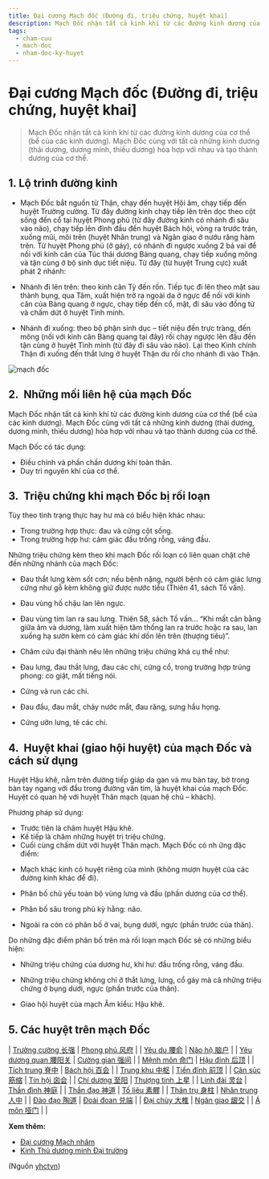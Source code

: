 ```yaml
---
title: Đại cương Mạch đốc (Đường đi, triệu chứng, huyệt khai]
description: Mạch Đốc nhận tất cả kinh khí từ các đường kinh dương của cơ thể (bể của các kinh dương). Mạch Đốc cùng với tất cả những kinh dương (thái dương, dương minh, thiếu dương) hòa hợp với nhau và tạo thành dương của cơ thể.
tags:
  - cham-cuu
  - mach-doc
  - nham-doc-ky-huyet
---
```


# Đại cương Mạch đốc (Đường đi, triệu chứng, huyệt khai] 

> Mạch Đốc nhận tất cả kinh khí từ các đường kinh dương của cơ thể (bể của các kinh dương). Mạch Đốc cùng với tất cả những kinh dương (thái dương, dương minh, thiếu dương) hòa hợp với nhau và tạo thành dương của cơ thể.

## 1. Lộ trình đường kinh

* Mạch Đốc bắt nguồn từ Thận, chạy đến huyệt Hội âm, chạy tiếp đến huyệt Trường cường. Từ đây đường kinh chạy tiếp lên trên dọc theo cột sống đến cổ tại huyệt Phong phủ (từ đây đường kinh có nhánh đi sâu vào não), chạy tiếp lên đỉnh đầu đến huyệt Bách hội, vòng ra trước trán, xuống mũi, môi trên (huyệt Nhân trung) và Ngân giao ở nướu răng hàm trên. Từ huyệt Phong phủ (ở gáy), có nhánh đi ngược xuống 2 bả vai để nối với kinh cân của Túc thái dương Bàng quang, chạy tiếp xuống mông và tận cùng ở bộ sinh dục tiết niệu. Từ đây (từ huyệt Trung cực) xuất phát 2 nhánh:

* Nhánh đi lên trên: theo kinh cân Tỳ đến rốn. Tiếp tục đi lên theo mặt sau thành bụng, qua Tâm, xuất hiện trở ra ngoài da ở ngực để nối với kinh cân của Bàng quang ở ngực, chạy tiếp đến cổ, mặt, đi sâu vào đồng tử và chấm dứt ở huyệt Tình minh.
* Nhánh đi xuống: theo bộ phận sinh dục – tiết niệu đến trực tràng, đến mông (nối với kinh cân Bàng quang tại đây) rồi chạy ngược lên đầu đến tận cùng ở huyệt Tình minh (từ đây đi sâu vào não). Lại theo Kinh chính Thận đi xuống đến thắt lưng ở huyệt Thận du rồi cho nhánh đi vào Thận.

![mạch đốc](/imgs/yhctvn/mach-doc.jpg)

## 2.  Những mối liên hệ của mạch Đốc

Mạch Đốc nhận tất cả kinh khí từ các đường kinh dương của cơ thể (bể của các kinh dương). Mạch Đốc cùng với tất cả những kinh dương (thái dương, dương minh, thiếu dương) hòa hợp với nhau và tạo thành dương của cơ thể.

Mạch Đốc có tác dụng:

* Điều chỉnh và phấn chấn dương khí toàn thân.
* Duy trì nguyên khí của cơ thể.

## 3.  Triệu chứng khi mạch Đốc bị rối loạn

Tùy theo tình trạng thực hay hư mà có biểu hiện khác nhau:

* Trong trường hợp thực: đau và cứng cột sống.
* Trong trường hợp hư: cảm giác đầu trống rỗng, váng đầu.

Những triệu chứng kèm theo khi mạch Đốc rối loạn có liên quan chặt chẽ đến những nhánh của mạch Đốc:

+ Đau thắt lưng kèm sốt cơn; nếu bệnh nặng, người bệnh có cảm giác lưng cứng như gỗ kèm không giữ được nước tiểu (Thiên 41, sách Tố vấn).

+ Đau vùng hố chậu lan lên ngực.

+ Đau vùng tim lan ra sau lưng. Thiên 58, sách Tố vấn… “Khi mất cân bằng giữa âm và dương, làm xuất hiện tâm thống lan ra trước hoặc ra sau, lan xuống hạ sườn kèm có cảm giác khí dồn lên trên (thượng tiêu)”.

* Châm cứu đại thành nêu lên những triệu chứng khá cụ thể như:

+ Đau lưng, đau thắt lưng, đau các chi, cứng cổ, trong trường hợp trúng phong: co giật, mất tiếng nói.

+ Cứng và run các chi.

+ Đau đầu, đau mắt, chảy nước mắt, đau răng, sưng hầu họng.

+ Cứng ưỡn lưng, tê các chi.

## 4.  Huyệt khai (giao hội huyệt) của mạch Đốc và cách sử dụng

Huyệt Hậu khê, nằm trên đường tiếp giáp da gan và mu bàn tay, bờ trong bàn tay ngang với đầu trong đường văn tim, là huyệt khai của mạch Đốc. Huyệt có quan hệ với huyệt Thân mạch (quan hệ chủ – khách).

Phương pháp sử dụng:

* Trước tiên là châm huyệt Hậu khê.
* Kế tiếp là châm những huyệt trị triệu chứng.
* Cuối cùng chấm dứt với huyệt Thân mạch. Mạch Đốc có nh ững đặc điểm:

+ Mạch khác kinh có huyệt riêng của mình (không mượn huyệt của các đường kinh khác để đi).

+ Phân bố chủ yếu toàn bộ vùng lưng và đầu (phần dương của cơ thể).

+ Phân bố sâu trong phủ kỳ hằng: não.

+ Ngoài ra còn có phân bố ở vai, bụng dưới, ngực (phần trước của thân).

Do những đặc điểm phân bố trên mà rối loạn mạch Đốc sẽ có những biểu hiện:

+ Những triệu chứng của dương hư, khí hư: đầu trống rỗng, váng đầu.

+ Những triệu chứng không chỉ ở thắt lưng, lưng, cổ gáy mà cả những triệu chứng ở bụng dưới, ngực (phần trước của thân).

* Giao hội huyệt của mạch Âm kiểu: Hậu khê.

## 5. Các huyệt trên mạch Đốc

| [Trường cường 长强](/yhctvn/vi-tri-huyet-truong-cuong-%e9%95%bf%e5%bc%ba/) | [Phong phủ 风府](/yhctvn/vi-tri-huyet-phong-phu-%e9%a3%8e%e5%ba%9c/) |
| [Yêu du 腰俞](/yhctvn/vi-tri-huyet-yeu-du-%e8%85%b0%e4%bf%9e/) | [Não hộ 脑户](/yhctvn/vi-tri-huyet-nao-ho-%e8%84%91%e6%88%b7/) |
| [Yêu dương quan 腰阳关](/yhctvn/vi-tri-huyet-yeu-duong-quan-%e8%85%b0%e9%98%b3%e5%85%b3/) | 
[Cường gian 强间](/yhctvn/vi-tri-huyet-cuong-gian-%e5%bc%ba%e9%97%b4/)
 |
| [Mệnh môn 命门](/yhctvn/vi-tri-huyet-menh-mon-%e5%91%bd%e9%97%a8/) | [Hậu đỉnh 后顶](/yhctvn/vi-tri-huyet-hau-dinh-%e5%90%8e%e9%a1%b6/) |
| [Tích trung 脊中](/yhctvn/vi-tri-huyet-tich-trung-%e8%84%8a%e4%b8%ad/) | [Bách hội 百会](/yhctvn/vi-tri-huyet-bach-hoi-%e7%99%be%e4%bc%9a/) |
| [Trung khu 中枢](/yhctvn/vi-tri-huyet-trung-khu-%e4%b8%ad%e6%9e%a2/) | [Tiền đỉnh 前顶](/yhctvn/vi-tri-huyet-tien-dinh-%e5%89%8d%e9%a1%b6/) |
| [Cân súc 筋缩](/yhctvn/vi-tri-huyet-can-suc-%e7%ad%8b%e7%bc%a9/) | [Tín hội 囟会](/yhctvn/vi-tri-huyet-tin-hoi-%e5%9b%9f%e4%bc%9a/) |
| [Chí dương 至阳](/yhctvn/vi-tri-huyet-chi-duong-%e8%87%b3%e9%98%b3/) | 
[Thượng tinh 上星](/yhctvn/vi-tri-huyet-thuong-tinh-%e4%b8%8a%e6%98%9f/)
 |
| [Linh đài 灵台](/yhctvn/vi-tri-huyet-linh-dai-%e7%81%b5%e5%8f%b0/) | [Thần đình 神庭](/yhctvn/vi-tri-huyet-than-dinh-%e7%a5%9e%e5%ba%ad/) |
| [Thần đạo 神道](/yhctvn/vi-tri-huyet-than-dao-%e7%a5%9e%e9%81%93/) | [Tố liêu 素髎](/yhctvn/vi-tri-huyet-to-lieu-%e7%b4%a0%e9%ab%8e/) |
| [Thân trụ 身柱](/yhctvn/vi-tri-huyet-than-tru-%e8%ba%ab%e6%9f%b1/) | [Nhân trung人中](/yhctvn/vi-tri-huyet-nhan-trung%e4%ba%ba%e4%b8%ad/) |
| [Đào đạo 陶道](/yhctvn/vi-tri-huyet-dao-dao-%e9%99%b6%e9%81%93/) | [Đoài đoan 兑端](/yhctvn/vi-tri-huyet-doai-doan-%e5%85%91%e7%ab%af/) |
| [Đại chùy 大椎](/yhctvn/vi-tri-huyet-dai-chuy-%e5%a4%a7%e6%a4%8e/) | [Ngân giao 龈交](/yhctvn/vi-tri-huyet-ngan-giao-%e9%be%88%e4%ba%a4/) |
| [Á môn 哑门](/yhctvn/vi-tri-huyet-a-mon-%e5%93%91%e9%97%a8/) |  |

**Xem thêm:**

* [Đại cương Mạch nhâm](/yhctvn/dai-cuong-mach-nham/)
* [Kinh Thủ dương minh Đại trường](/yhctvn/kinh-thu-duong-minh-dai-truong/)

(Nguồn <a href="https://yhctvn.com/dai-cuong-mach-doc/" target="_blank">yhctvn</a>)
